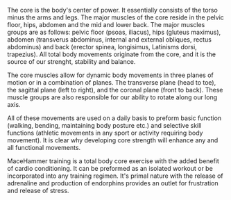 The core is the body's center of power. It essentially consists of the torso minus the arms and legs. The major muscles of the core reside in the pelvic floor, hips, abdomen and the mid and lower back. The major muscles groups are as follows: pelvic floor (psoas, iliacus), hips (gluteus maximus), abdomen (transverus abdominus, internal and external obliques, rectus abdominus) and back (erector spinea, longisimus, Latinisms dorsi, trapezius). All total body movements originate from the core, and it is the source of our strenght, stability and balance.

The core muscles allow for dynamic body movements in three planes of motion or in a combination of planes. The transverse plane (head to toe), the sagittal plane (left to right), and the coronal plane (front to back). These muscle groups are also responsible for our ability to rotate along our long axis.

All of these movements are used on a daily basis to preform basic function (walking, bending, maintaining body posture etc.) and selective skill functions (athletic movements in any sport or activity requiring body movement). It is clear why developing core strength will enhance any and all functional movements. 

MaceHammer training is a total body core exercise with the added benefit of cardio conditioning. It can be preformed as an isolated workout or be incorporated into any training regimen. It's primal nature with the release of adrenaline and production of endorphins provides an outlet for frustration and release of stress.